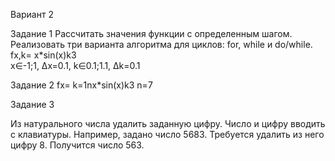 Вариант 2



Задание 1
Рассчитать значения функции с определенным шагом. Реализовать три варианта алгоритма для циклов: for, while и do/while. 
fx,k= x*sin⁡(x)k3          
x∈-1;1, ∆x=0.1,
k∈0.1;1.1, ∆k=0.1


Задание 2
fx= k=1nx*sin⁡(x)k3
n=7



Задание 3

Из натурального числа удалить заданную цифру. Число и цифру вводить с клавиатуры. Например, задано число 5683. Требуется удалить из него цифру 8. Получится число 563.




